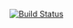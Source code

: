 [![Build Status](https://secure.travis-ci.org/brianloveswords/gogo.png)](http://travis-ci.org/brianloveswords/gogo)
